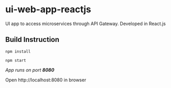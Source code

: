 # ui-web-app-reactjs
UI app to access microservices through API Gateway.
Developed in React.js

## Build Instruction
```
npm install

npm start

```
*App runs on port **8080***

Open http://localhost:8080 in browser
##
